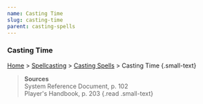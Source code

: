 ```yaml
---
name: Casting Time
slug: casting-time
parent: casting-spells
---
```

### Casting Time
[Home](dm-operations-center) > [Spellcasting](spellcasting) > [Casting Spells](casting-spells)  > Casting Time {.small-text}



> **Sources** <br/>
> System Reference Document, p. 102<br/>
> Player's Handbook, p. 203
{.read .small-text}
